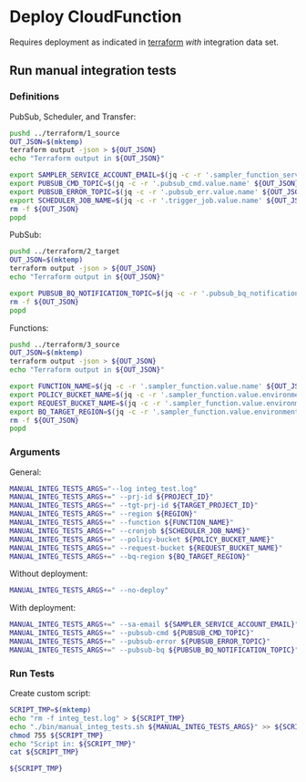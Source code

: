 # Deploy CloudFunction

Requires deployment as indicated in [terraform](../terraform/README.md) *with* integration data set.

## Run manual integration tests

### Definitions

PubSub, Scheduler, and Transfer:
```bash
pushd ../terraform/1_source
OUT_JSON=$(mktemp)
terraform output -json > ${OUT_JSON}
echo "Terraform output in ${OUT_JSON}"

export SAMPLER_SERVICE_ACCOUNT_EMAIL=$(jq -c -r '.sampler_function_service_account.value.email' ${OUT_JSON})
export PUBSUB_CMD_TOPIC=$(jq -c -r '.pubsub_cmd.value.name' ${OUT_JSON})
export PUBSUB_ERROR_TOPIC=$(jq -c -r '.pubsub_err.value.name' ${OUT_JSON})
export SCHEDULER_JOB_NAME=$(jq -c -r '.trigger_job.value.name' ${OUT_JSON})
rm -f ${OUT_JSON}
popd 
```

PubSub:
```bash
pushd ../terraform/2_target
OUT_JSON=$(mktemp)
terraform output -json > ${OUT_JSON}
echo "Terraform output in ${OUT_JSON}"

export PUBSUB_BQ_NOTIFICATION_TOPIC=$(jq -c -r '.pubsub_bq_notification.value.id' ${OUT_JSON})
rm -f ${OUT_JSON}
popd 
```

Functions:
```bash
pushd ../terraform/3_source
OUT_JSON=$(mktemp)
terraform output -json > ${OUT_JSON}
echo "Terraform output in ${OUT_JSON}"

export FUNCTION_NAME=$(jq -c -r '.sampler_function.value.name' ${OUT_JSON})
export POLICY_BUCKET_NAME=$(jq -c -r '.sampler_function.value.environment_variables.POLICY_BUCKET_NAME' ${OUT_JSON})
export REQUEST_BUCKET_NAME=$(jq -c -r '.sampler_function.value.environment_variables.REQUEST_BUCKET_NAME' ${OUT_JSON})
export BQ_TARGET_REGION=$(jq -c -r '.sampler_function.value.environment_variables.BQ_TARGET_LOCATION' ${OUT_JSON})
rm -f ${OUT_JSON}
popd
```

### Arguments

General:
```bash
MANUAL_INTEG_TESTS_ARGS="--log integ_test.log"
MANUAL_INTEG_TESTS_ARGS+=" --prj-id ${PROJECT_ID}"
MANUAL_INTEG_TESTS_ARGS+=" --tgt-prj-id ${TARGET_PROJECT_ID}"
MANUAL_INTEG_TESTS_ARGS+=" --region ${REGION}"
MANUAL_INTEG_TESTS_ARGS+=" --function ${FUNCTION_NAME}"
MANUAL_INTEG_TESTS_ARGS+=" --cronjob ${SCHEDULER_JOB_NAME}"
MANUAL_INTEG_TESTS_ARGS+=" --policy-bucket ${POLICY_BUCKET_NAME}"
MANUAL_INTEG_TESTS_ARGS+=" --request-bucket ${REQUEST_BUCKET_NAME}"
MANUAL_INTEG_TESTS_ARGS+=" --bq-region ${BQ_TARGET_REGION}"
```

Without deployment:
```bash
MANUAL_INTEG_TESTS_ARGS+=" --no-deploy"
```

With deployment:
```bash
MANUAL_INTEG_TESTS_ARGS+=" --sa-email ${SAMPLER_SERVICE_ACCOUNT_EMAIL}"
MANUAL_INTEG_TESTS_ARGS+=" --pubsub-cmd ${PUBSUB_CMD_TOPIC}"
MANUAL_INTEG_TESTS_ARGS+=" --pubsub-error ${PUBSUB_ERROR_TOPIC}"
MANUAL_INTEG_TESTS_ARGS+=" --pubsub-bq ${PUBSUB_BQ_NOTIFICATION_TOPIC}"
```

### Run Tests

Create custom script:
```bash
SCRIPT_TMP=$(mktemp)
echo "rm -f integ_test.log" > ${SCRIPT_TMP}
echo "./bin/manual_integ_tests.sh ${MANUAL_INTEG_TESTS_ARGS}" >> ${SCRIPT_TMP}
chmod 755 ${SCRIPT_TMP}
echo "Script in: ${SCRIPT_TMP}"
cat ${SCRIPT_TMP}
```

```bash
${SCRIPT_TMP}
```
